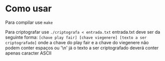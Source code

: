 # Como usar

Para compilar use `make`

Para criptografar use `./criptografa < entrada.txt`
entrada.txt deve ser da seguinte forma:
`[chave play fair] [chave viegenere] [texto a ser criptografado]`
onde a chave do play fair e a chave do viegenere não podem conter espaços ou '\n'
já o texto a ser criptografado deverá conter apenas caracter ASCII
